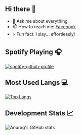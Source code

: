 ## Hi there 👋

- 💬 Ask me about everything
- 📫 How to reach me: [Facebook]
- ⚡ Fun fact: I slay... effortlessly!

## Spotify Playing 🎧

[![spotify-github-profile](https://spotify-github-profile.kittinanx.com/api/view?uid=31i5cznsr6bysfxgi3i7yv3ewx3q&cover_image=true&theme=default&show_offline=false&background_color=121212&interchange=false&bar_color_cover=true)](https://github.com/kittinan/spotify-github-profile)

## Most Used Langs 💻

[![Top Langs](https://github-readme-stats.vercel.app/api/top-langs/?username=anhctp&layout=donut&theme=transparent)](https://github.com/anuraghazra/github-readme-stats)

## Development Stats 📈

![Anurag's GitHub stats](https://github-readme-stats.vercel.app/api?username=anhctp&show_icons=true&theme=transparent&hide=contribs&count_private=true)

[Facebook]: https://fb.com/anhctp.uet
